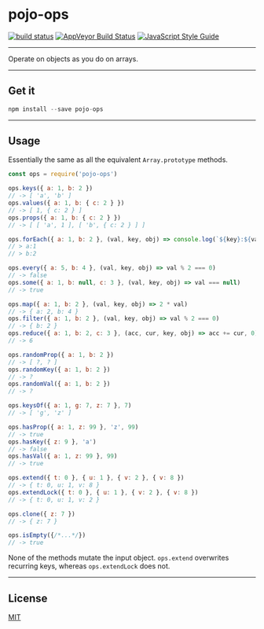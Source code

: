 # pojo-ops

[![build status](http://img.shields.io/travis/chiefbiiko/pojo-ops.svg?style=flat)](http://travis-ci.org/chiefbiiko/pojo-ops) [![AppVeyor Build Status](https://ci.appveyor.com/api/projects/status/github/chiefbiiko/pojo-ops?branch=master&svg=true)](https://ci.appveyor.com/project/chiefbiiko/pojo-ops) [![JavaScript Style Guide](https://img.shields.io/badge/code_style-standard-brightgreen.svg)](https://standardjs.com)

***

Operate on objects as you do on arrays.

***

## Get it

```js
npm install --save pojo-ops
```

***

## Usage

Essentially the same as all the equivalent `Array.prototype` methods.

```js
const ops = require('pojo-ops')

ops.keys({ a: 1, b: 2 })
// -> [ 'a', 'b' ]
ops.values({ a: 1, b: { c: 2 } })
// -> [ 1, { c: 2 } ]
ops.props({ a: 1, b: { c: 2 } })
// -> [ [ 'a', 1 ], [ 'b', { c: 2 } ] ]

ops.forEach({ a: 1, b: 2 }, (val, key, obj) => console.log(`${key}:${val}`))
// > a:1
// > b:2

ops.every({ a: 5, b: 4 }, (val, key, obj) => val % 2 === 0)
// -> false
ops.some({ a: 1, b: null, c: 3 }, (val, key, obj) => val === null)
// -> true

ops.map({ a: 1, b: 2 }, (val, key, obj) => 2 * val)
// -> { a: 2, b: 4 }
ops.filter({ a: 1, b: 2 }, (val, key, obj) => val % 2 === 0)
// -> { b: 2 }
ops.reduce({ a: 1, b: 2, c: 3 }, (acc, cur, key, obj) => acc += cur, 0)
// -> 6

ops.randomProp({ a: 1, b: 2 })
// -> [ ?, ? ]
ops.randomKey({ a: 1, b: 2 })
// -> ?
ops.randomVal({ a: 1, b: 2 })
// -> ?

ops.keysOf({ a: 1, g: 7, z: 7 }, 7)
// -> [ 'g', 'z' ]

ops.hasProp({ a: 1, z: 99 }, 'z', 99)
// -> true
ops.hasKey({ z: 9 }, 'a')
// -> false
ops.hasVal({ a: 1, z: 99 }, 99)
// -> true

ops.extend({ t: 0 }, { u: 1 }, { v: 2 }, { v: 8 })
// -> { t: 0, u: 1, v: 8 }
ops.extendLock({ t: 0 }, { u: 1 }, { v: 2 }, { v: 8 })
// -> { t: 0, u: 1, v: 2 }

ops.clone({ z: 7 })
// -> { z: 7 }

ops.isEmpty({/*...*/})
// -> true
```
None of the methods mutate the input object. `ops.extend` overwrites recurring keys, whereas `ops.extendLock` does not.

***

## License

[MIT](./license.md)
